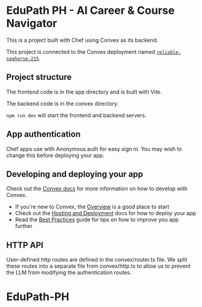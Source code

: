 # EduPath PH - AI Career & Course Navigator
  
This is a project built with Chef using Convex as its backend.
  
This project is connected to the Convex deployment named [`reliable-seahorse-215`](https://dashboard.convex.dev/d/reliable-seahorse-215).
  
## Project structure
  
The frontend code is in the app directory and is built with Vite.
  
The backend code is in the convex directory.
  
`npm run dev` will start the frontend and backend servers.

## App authentication

Chef apps use with Anonymous auth for easy sign in. You may wish to change this before deploying your app.

## Developing and deploying your app

Check out the [Convex docs](https://docs.convex.dev/) for more information on how to develop with Convex.
* If you're new to Convex, the [Overview](https://docs.convex.dev/understanding/) is a good place to start
* Check out the [Hosting and Deployment](https://docs.convex.dev/production/) docs for how to deploy your app
* Read the [Best Practices](https://docs.convex.dev/understanding/best-practices/) guide for tips on how to improve you app further

## HTTP API

User-defined http routes are defined in the convex/router.ts file. We split these routes into a separate file from convex/http.ts to allow us to prevent the LLM from modifying the authentication routes.
# EduPath-PH
